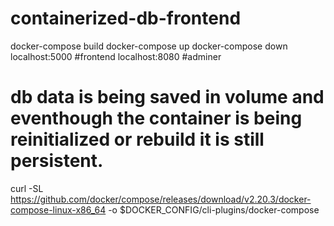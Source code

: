 # containerized-db-frontend
docker-compose build
docker-compose up
docker-compose down
localhost:5000 #frontend
localhost:8080 #adminer


# db data is being saved in volume and eventhough the container is being reinitialized or rebuild it is still persistent.
curl -SL https://github.com/docker/compose/releases/download/v2.20.3/docker-compose-linux-x86_64 -o $DOCKER_CONFIG/cli-plugins/docker-compose
